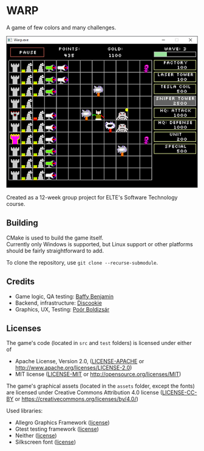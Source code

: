 WARP
====

A game of few colors and many challenges.

![Gameplay example](assets/gameplay-example.png)

Created as a 12-week group project for ELTE's Software Technology course.

Building
--------

CMake is used to build the game itself.  
Currently only Windows is supported, but Linux support or other platforms should be fairly straightforward to add.

To clone the repository, use ``git clone --recurse-submodule``.

Credits
-------

 * Game logic, QA testing: [Baffy Benjamin](https://github.com/BenjaminBaffy)
 * Backend, infrastructure: [Discookie](https://github.com/Discookie)
 * Graphics, UX, Testing: [Poór Boldizsár](https://github.com/boldar99)

Licenses
--------

The game's code (located in `src` and `test` folders) is licensed under either of

 * Apache License, Version 2.0, ([LICENSE-APACHE](LICENSE-APACHE) or http://www.apache.org/licenses/LICENSE-2.0)
 * MIT license ([LICENSE-MIT](LICENSE-MIT) or http://opensource.org/licenses/MIT)

The game's graphical assets (located in the `assets` folder, except the fonts) are licensed under Creative Commons Attribution 4.0 license ([LICENSE-CC-BY](LICENSE-CC-BY) or https://creativecommons.org/licenses/by/4.0/)

Used libraries:

 * Allegro Graphics Framework ([license](libs/allegro/LICENSE.txt))
 * Gtest testing framework ([license](libs/googletest/LICENSE))
 * Neither ([license](LICENSE.txt))
 * Silkscreen font ([license](https://kottke.org/plus/type/silkscreen/index.html))
